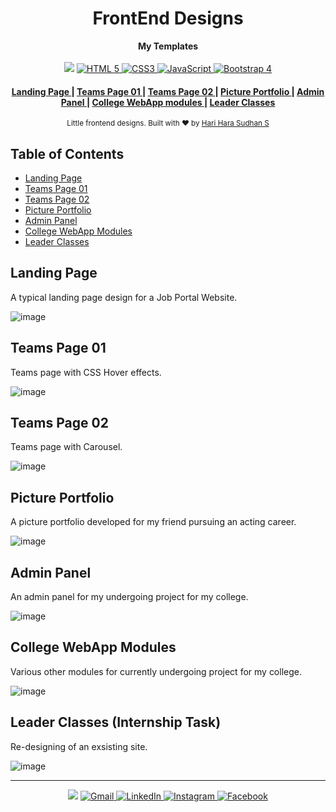<h1 align="center">FrontEnd Designs</h1>

<div align="center">
  <strong>My Templates</strong>
</div>

<br />

<div align="center">
  <img src="https://img.shields.io/badge/FrameWorks--used:-grey.svg?style=flat-square">
  <!-- HTML5 -->
  <a href="https://en.wikipedia.org/wiki/HTML">
    <img src="https://img.shields.io/badge/HTML-v5.2-green.svg?style=flat-square"
      alt="HTML 5" />
  </a>
  <!-- CSS3 -->
  <a href="https://en.wikipedia.org/wiki/CSS">
    <img src="https://img.shields.io/badge/CSS-v3-blue.svg?style=flat-square"
      alt="CSS3" />
  </a>
  <!-- JavaScript -->
  <a href="https://en.wikipedia.org/wiki/JavaScript">
    <img src="https://img.shields.io/badge/JavaScript-v1.8.5-orange.svg?style=flat-square"
      alt="JavaScript" />
  </a>
  <!-- Bootstrap -->
  <a href="https://getbootstrap.com/docs/4.4/getting-started/introduction/">
    <img src="https://img.shields.io/badge/BootStrap-v4-purple.svg?style=flat-square"
      alt="Bootstrap 4" />
  </a>
</div>

<div align="center">
  <h4>
    <a href="https://harisuriya520.github.io/landing/">
      Landing Page
    </a>
    <span> | </span>
    <a href="https://harisuriya520.github.io/jobportal/Design_01/index.html">
      Teams Page 01
    </a>
    <span> | </span>
    <a href="https://harisuriya520.github.io/jobportal//Design_02/index.html">
      Teams Page 02
    </a>
    <span> | </span>
    <a href="https://harisuriya520.github.io/Neaha/">
      Picture Portfolio
    </a>
    <span> | </span>
    <a href="https://harisuriya520.github.io/karpagam-Wep-App/DashBoard.html">
      Admin Panel
    </a>
    <span> | </span>
    <a href="https://harisuriya520.github.io/karpagam-Wep-App/">
      College WebApp modules
    </a>
    </a>
    <span> | </span>
    <a href="https://harisuriya520.github.io/leaderclasses/">
      Leader Classes
    </a>
  </h4>
</div>

<div align="center">
  <sub>Little frontend designs. Built with ❤︎ by
  <a href="https://www.linkedin.com/in/hariharasuhdans520/">Hari Hara Sudhan S</a>
  </a>
</div>

## Table of Contents
- [Landing Page](#Landing-Page)
- [Teams Page 01](#Teams-Page-0)
- [Teams Page 02](#Teams-Page-02)
- [Picture Portfolio](#Picture-Portfolio)
- [Admin Panel](#Admin-Panel)
- [College WebApp Modules](#College-WebApp-Modules)
- [Leader Classes](#Leader-Classes)

## Landing Page
<p> A typical landing page design for a Job Portal Website.</p>

![image](https://drive.google.com/uc?export=view&id=1LNsN6ZCgvnAthhdHdycvfJd6vwCJLtN3)

## Teams Page 01
<p>Teams page with CSS Hover effects.</p>

![image](https://drive.google.com/uc?export=view&id=1K2OQrJcrkAznR4CoIuhByv2YUKjpZFEZ)

## Teams Page 02
<p>Teams page with Carousel.</p>

![image](https://drive.google.com/uc?export=view&id=1bsax8ebWx8uSL1RL2FL4QojY8xcmy0uw)

## Picture Portfolio
<p>A picture portfolio developed for my friend pursuing an acting career.</p>

![image](https://drive.google.com/uc?export=view&id=1cnp73KWSgtHBtUj8wbwJPOclhzTF1Ioi)

## Admin Panel
<p>An admin panel for my undergoing project for my college.</p>

![image](https://drive.google.com/uc?export=view&id=1eVw_BxJUQizMVRhRkOGvxrPjB7QmU9bK)

## College WebApp Modules
<p>Various other modules for currently undergoing project for my college.</p>

![image](https://drive.google.com/uc?export=view&id=1sYpSdlxiyIV2TbcXbEkDnoDUP3e0M2Wa)

## Leader Classes (Internship Task)
<p>Re-designing of an exsisting site.</p>

![image](https://drive.google.com/uc?export=view&id=1NtoarJOvuQkp1MWKRSRZ8J-SiG8RgKVY)


<hr>

<div align="center">
  <img src="https://img.shields.io/badge/Social_Medias:-grey.svg?style=flat-square">
  <!-- Gmail -->
  <a href="mailto:hariharasudhanasmk.5758@gmail.com">
    <img src="https://img.shields.io/badge/Gmail-red.svg?style=flat-square"
      alt="Gmail" />
  </a>
  <!-- Linkedin -->
  <a href="https://www.linkedin.com/in/hariharasuhdans520/">
    <img src="https://img.shields.io/badge/LinkedIn-blue.svg?style=flat-square"
      alt="LinkedIn" />
  </a>
  <!-- Instagram -->
  <a href="https://www.instagram.com/_ironstrange520_/">
    <img src="https://img.shields.io/badge/Instagram-pink.svg?style=flat-square"
      alt="Instagram" />
  </a>
  <!-- Facebook -->
  <a href="https://www.facebook.com/hari.suriya.520/">
    <img src="https://img.shields.io/badge/Facebook-lightblue.svg?style=flat-square"
      alt="Facebook" />
  </a>
</div>
